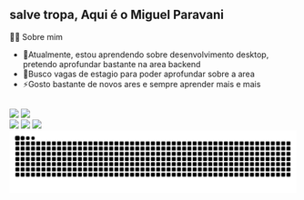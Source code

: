 ## salve tropa, Aqui é o Miguel Paravani 
😶‍🌫️ Sobre mim
- 🔭Atualmente, estou aprendendo sobre desenvolvimento desktop, pretendo aprofundar bastante na area backend
- 🌱Busco vagas de estagio para poder aprofundar sobre a area
- ⚡Gosto bastante de novos ares e sempre aprender mais e mais
    ##
  
<div>
 <a href-"https://github.com/Paravani">
 <img height="180em" src="https://github-readme-stats.vercel.app/api?username=Paravani&show_1cons-true&theme=dracula&include_all_commits-truel&count_private-true"/>
 <img height="180em" src="https://github-readme-stats.vercel.app/api/top-langs/?username=Paravani&layout=compact&langs_count=16&theme-dracula"/>
</div>

<div> 
<a href="https://www.youtube.com/@djparavanidz7" target="_blank"><img src="https://img.shields.io/badge/YouTube-FF0000?style=for-the-badge&logo=youtube&logoColor=white" target="_blank"></a>
<a href="https://instagram.com/djparavanidz7" target="_blank"><img src="https://img.shields.io/badge/-Instagram-%23E4405F?style=for-the-badge&logo=instagram&logoColor=white" target="_blank"></a>
<a href="https://www.linkedin.com/in/miguel-paravani-domingos" target="_blank"><img src="https://img.shields.io/badge/-LinkedIn-%230077B5?style=for-the-badge&logo=linkedin&logoColor=white" target="_blank"></a> 

  </div>

<picture align="center">
  <source media="(prefers-color-scheme: dark)" srcset="https://raw.githubusercontent.com/Paravani/Paravani/output/github-contribution-grid-snake-dark.svg">
  <source media="(prefers-color-scheme: light)" srcset="https://raw.githubusercontent.com/Paravani/Paravani/output/github-contribution-grid-snake-dark.svg">
  <img align="center" alt="github contribution grid snake animation" src="https://raw.githubusercontent.com/Paravani/Paravani/output/github-contribution-grid-snake.svg">
    
</picture>
